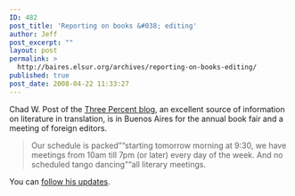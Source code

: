 ```yaml
---
ID: 482
post_title: 'Reporting on books &#038; editing'
author: Jeff
post_excerpt: ""
layout: post
permalink: >
  http://baires.elsur.org/archives/reporting-on-books-editing/
published: true
post_date: 2008-04-22 11:33:27
---
```

Chad W. Post of the <a href="http://www.rochester.edu/College/translation/threepercent/index.php">Three Percent blog</a>, an excellent source of information on literature in translation, is in Buenos Aires for the annual book fair and a meeting of foreign editors. 


<blockquote>Our schedule is packed&#8221;&#8220;starting tomorrow morning at 9:30, we have meetings from 10am till 7pm (or later) every day of the week. And no scheduled tango dancing&#8221;&#8220;all literary meetings.</blockquote>

You can <a href="http://www.rochester.edu/College/translation/threepercent/?s=tag&t=argentina-editors-trip">follow his updates</a>.